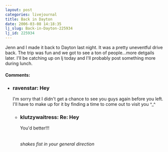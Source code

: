 ```yaml
---
layout: post
categories: livejournal
title: Back in Dayton
date: 2006-03-08 14:18:35
lj_slug: Back-in-Dayton-225934
lj_id: 225934
---
```

Jenn and I made it back to Dayton last night. It was a pretty uneventful drive back. The trip was fun and we got to see a ton of people...more detgails later. I'll be catching up on lj today and I'll probably post something more during lunch.


<div id="comments"><h4>Comments:</h4><div class="lj-comments"><ul>
<li class=subject><h3>ravenstar: Hey</h3>
<a id="comment-620"></a>
<p>I'm sorry that I didn't get a chance to see you guys again before you left. I'll have to make up for it by finding a time to come out to visit you ^_^</p>
<ul>
<li class=subject><h3>klutzywaitress: Re: Hey</h3>
<a id="comment-621"></a>
<p>You'd better!!!<br>
<br>
<br>
<em>shakes fist in your general direction</em></p>
</li>
</ul>
</li>
</ul></div></div>
